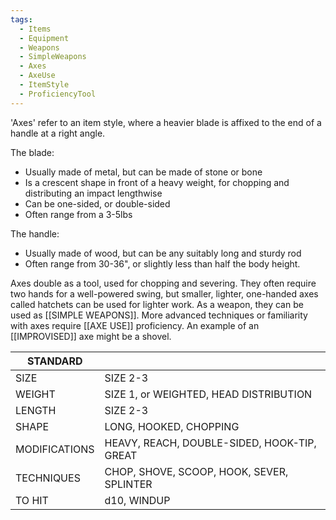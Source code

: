 ```yaml
---
tags:
  - Items
  - Equipment
  - Weapons
  - SimpleWeapons
  - Axes
  - AxeUse
  - ItemStyle
  - ProficiencyTool
---
```

'Axes' refer to an item style, where a heavier blade is affixed to the end of a handle at a right angle.

The blade:
- Usually made of metal, but can be made of stone or bone
- Is a crescent shape in front of a heavy weight, for chopping and distributing an impact lengthwise
- Can be one-sided, or double-sided
- Often range from a 3-5lbs

The handle:
- Usually made of wood, but can be any suitably long and sturdy rod
- Often range from 30-36", or slightly less than half the body height.

Axes double as a tool, used for chopping and severing.
They often require two hands for a well-powered swing, but smaller, lighter, one-handed axes called hatchets can be used for lighter work.
As a weapon, they can be used as [[SIMPLE WEAPONS]].
More advanced techniques or familiarity with axes require [[AXE USE]] proficiency.
An example of an [[IMPROVISED]] axe might be a shovel.

| STANDARD      |                                             |
| ------------- | ------------------------------------------- |
| SIZE          | SIZE 2-3                                    |
| WEIGHT        | SIZE 1, or WEIGHTED, HEAD DISTRIBUTION      |
| LENGTH        | SIZE 2-3                                    |
| SHAPE         | LONG, HOOKED, CHOPPING                      |
| MODIFICATIONS | HEAVY, REACH, DOUBLE-SIDED, HOOK-TIP, GREAT |
| TECHNIQUES    | CHOP, SHOVE, SCOOP, HOOK, SEVER, SPLINTER   |
| TO HIT        | d10, WINDUP                                 |
